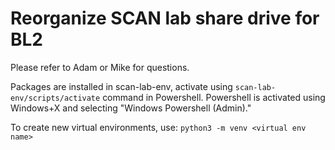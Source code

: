 # Reorganize SCAN lab share drive for BL2

Please refer to Adam or Mike for questions. 

Packages are installed in scan-lab-env, activate using `scan-lab-env/scripts/activate` command in Powershell. Powershell is activated using Windows+X and selecting "Windows Powershell (Admin)."

To create new virtual environments, use:
`python3 -m venv <virtual env name>`